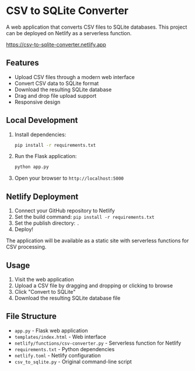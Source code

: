 # CSV to SQLite Converter

A web application that converts CSV files to SQLite databases. This project can be deployed on Netlify as a serverless function.

 https://csv-to-sqlite-converter.netlify.app


## Features

- Upload CSV files through a modern web interface
- Convert CSV data to SQLite format
- Download the resulting SQLite database
- Drag and drop file upload support
- Responsive design

## Local Development

1. Install dependencies:
   ```bash
   pip install -r requirements.txt
   ```

2. Run the Flask application:
   ```bash
   python app.py
   ```

3. Open your browser to `http://localhost:5000`

## Netlify Deployment

1. Connect your GitHub repository to Netlify
2. Set the build command: `pip install -r requirements.txt`
3. Set the publish directory: `.`
4. Deploy!

The application will be available as a static site with serverless functions for CSV processing.

## Usage

1. Visit the web application
2. Upload a CSV file by dragging and dropping or clicking to browse
3. Click "Convert to SQLite"
4. Download the resulting SQLite database file

## File Structure

- `app.py` - Flask web application
- `templates/index.html` - Web interface
- `netlify/functions/csv-converter.py` - Serverless function for Netlify
- `requirements.txt` - Python dependencies
- `netlify.toml` - Netlify configuration
- `csv_to_sqlite.py` - Original command-line script

